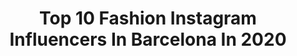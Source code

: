 ---
title: Top 10 Fashion Instagram Influencers In Barcelona In 2020
description: >-
  Find top fashion Instagram influencers in Barcelona in 2020. Most popular hashtags: #fashion #beauty #barcelona #makeup.
platform: Instagram
profiles:
  - username: "thegoldlipstick"
    fullname: >-
      Mireia from The Gold Lipstick
    location: "Spain"
    followers: 3133
    engagement: 1216
    commentsToLikes: 0.357116
    id: ck0tyj2kvn1ds0i19upv4nd49
    verified: false
    hashtags: "#diorbeautylovers, #skin, #igtv, #hmhome"
  - username: "rakbcn28"
    fullname: >-
      Rakel Lopez Sanchez
    location: "Spain"
    followers: 96040
    engagement: 155
    commentsToLikes: 0.036506
    id: ckap1u757w6250i7835sd5kp7
    verified: false
    hashtags: "#makeup, #enjoylife, #ibiza, #haul"
  - username: "juanbetancourtt"
    fullname: >-
      Juan Betancourt
    location: "Spain"
    followers: 376450
    engagement: 446
    commentsToLikes: 0.007371
    id: ck14gm00h5vp30i19jj7pyy8t
    verified: true
    hashtags: "#yomequedoencasa, #fernandodenoronha, #yomecorono"
  - username: "saraseaside"
    fullname: >-
      Sara Costa
    location: "Spain"
    followers: 9231
    engagement: 594
    commentsToLikes: 0.024038
    id: ck14k0t4in5df0i19wxwgsl5q
    verified: false
    hashtags: "#gosee, #virginiawolf, #winewithyou, #vogue"
  - username: "bea__marquez"
    fullname: >-
      𝘽𝙚𝙖 𝙈𝙖𝙧𝙦𝙪𝙚𝙯 🏍🎥🎤
    location: "Spain"
    followers: 21513
    engagement: 396
    commentsToLikes: 0.052656
    id: ck8t7ate7g5bn0j78c0toyu6e
    verified: false
    hashtags: "#enjoylife, #ootd, #porsche911turbo, #motoguzzi"
  - username: "sergioalbiol"
    fullname: >-
      Sergio Albiol
    location: "Spain"
    followers: 7728
    engagement: 867
    commentsToLikes: 0.044063
    id: ck6003xeycwq00i14y0oc6yh2
    verified: false
    hashtags: "#badalona, #instafashion, #sportlife, #inspiration"
  - username: "florinetielman"
    fullname: >-
      𝔽𝕝𝕠𝕣𝕚𝕟𝕖 𝕋𝕚𝕖𝕝𝕞𝕒𝕟
    location: "Spain"
    followers: 2429
    engagement: 1735
    commentsToLikes: 0.053858
    id: ck5zy706k9ccr0i1492to7zgo
    verified: false
    hashtags: "#beauty, #cosmopolitan, #fashion, #polaroids"
  - username: "michaelpalaciostv"
    fullname: >-
      𝑴𝑰𝑪𝑯𝑨𝑬𝑳𝑷𝑨𝑳𝑨𝑪𝑰𝑶𝑺𝑻𝑽
    location: "Spain"
    followers: 3602
    engagement: 841
    commentsToLikes: 0.085079
    id: ck5zoqfg0r4000i14adj04khb
    verified: false
    hashtags: "#baile, #tiktokdances, #bailoencasa, #salsafestival"
  - username: "juanjomonje"
    fullname: >-
      ⭐️ JUANJO MONJE
    location: "Spain"
    followers: 18739
    engagement: 1169
    commentsToLikes: 0.043888
    id: ck8t8zk7jmelj0j788oe1hj9f
    verified: false
    hashtags: "#tattoo, #smile, #gayespa, #haircut"
  - username: "mire_si"
    fullname: >-
      mire_si
    location: "Spain"
    followers: 10037
    engagement: 922
    commentsToLikes: 0.099151
    id: ck6u71zp3j0c40j719ic37vah
    verified: false
    hashtags: "#skincare, #skintreatment, #gelatto, #tiedye"
---